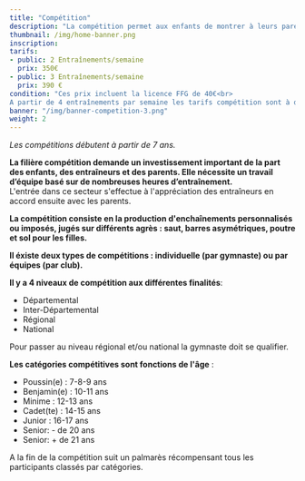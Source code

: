```yaml
---
title: "Compétition"
description: "La compétition permet aux enfants de montrer à leurs parents ce qu'ils ont appris au cours de la saison et de se mesurer aux autres gymnastes et aux autres clubs du département, de la région, de la zone ou encore de France selon le niveau de compétition atteint."
thumbnail: /img/home-banner.png
inscription:
tarifs:
- public: 2 Entraînements/semaine
  prix: 350€
- public: 3 Entraînements/semaine
  prix: 390 €
condition: "Ces prix incluent la licence FFG de 40€<br>
A partir de 4 entraînements par semaine les tarifs compétition sont à demander directement au bureau."
banner: "/img/banner-competition-3.png"
weight: 2
---
```


*Les  compétitions débutent à partir de 7 ans.*<br>

**La filière compétition demande un investissement important de la part des enfants, des entraîneurs et des
parents. Elle nécessite un travail d’équipe basé sur de nombreuses heures d’entraînement.**<br>
L'entrée dans ce secteur s'effectue à l'appréciation des entraîneurs en accord ensuite avec les parents.

**La compétition consiste en la production d'enchaînements personnalisés ou imposés, jugés sur différents agrès :  saut, barres asymétriques, poutre et sol pour les filles.**

**Il éxiste deux types de compétitions : individuelle (par gymnaste) ou par équipes (par club).**

**Il y a 4 niveaux de compétition aux différentes finalités**:

* Départemental
* Inter-Départemental
* Régional
* National

Pour passer au niveau régional et/ou national la gymnaste doit se qualifier.

**Les catégories compétitives sont fonctions de l'âge** :

* Poussin(e) : 7-8-9 ans
* Benjamin(e) : 10-11 ans
* Minime : 12-13 ans
* Cadet(te) : 14-15 ans
* Junior : 16-17 ans
* Senior: - de 20 ans
* Senior: + de 21 ans

A la fin de la compétition suit un palmarès récompensant tous les participants classés par catégories.
